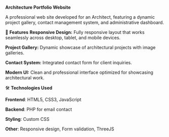 **Architecture Portfolio Website**

A professional web site developed for an Architect, featuring a dynamic project gallery, contact management system, and administrative dashboard.

🌟 **Features**
**Responsive Design:** Fully responsive layout that works seamlessly across desktop, tablet, and mobile devices.

**Project Gallery:** Dynamic showcase of architectural projects with image galleries.

**Contact System:** Integrated contact form for client inquiries.

**Modern UI:** Clean and professional interface optimized for showcasing architectural work.

🛠️ **Technologies Used**

**Frontend**: HTML5, CSS3, JavaScript

**Backend**: PHP for email contact

**Styling**: Custom CSS

**Other**: Responsive design, Form validation, ThreeJS

